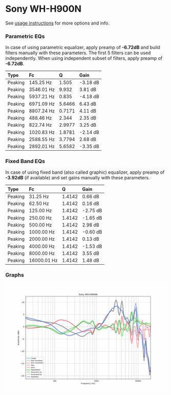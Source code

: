 # Sony WH-H900N
See [usage instructions](https://github.com/jaakkopasanen/AutoEq#usage) for more options and info.

### Parametric EQs
In case of using parametric equalizer, apply preamp of **-6.72dB** and build filters manually
with these parameters. The first 5 filters can be used independently.
When using independent subset of filters, apply preamp of **-6.72dB**.

| Type    | Fc         |      Q | Gain     |
|:--------|:-----------|:-------|:---------|
| Peaking | 145.25 Hz  | 1.505  | -3.18 dB |
| Peaking | 3546.01 Hz | 9.932  | 3.81 dB  |
| Peaking | 5937.21 Hz | 0.835  | -4.18 dB |
| Peaking | 6971.09 Hz | 5.6466 | 6.43 dB  |
| Peaking | 8807.24 Hz | 0.7171 | 4.11 dB  |
| Peaking | 488.46 Hz  | 2.344  | 2.35 dB  |
| Peaking | 822.74 Hz  | 2.9977 | 3.25 dB  |
| Peaking | 1020.83 Hz | 1.8781 | -2.14 dB |
| Peaking | 2588.55 Hz | 3.7794 | 2.68 dB  |
| Peaking | 2892.01 Hz | 5.6582 | -3.35 dB |

### Fixed Band EQs
In case of using fixed band (also called graphic) equalizer, apply preamp of **-3.92dB**
(if available) and set gains manually with these parameters.

| Type    | Fc          |      Q | Gain     |
|:--------|:------------|:-------|:---------|
| Peaking | 31.25 Hz    | 1.4142 | 0.66 dB  |
| Peaking | 62.50 Hz    | 1.4142 | 0.16 dB  |
| Peaking | 125.00 Hz   | 1.4142 | -2.75 dB |
| Peaking | 250.00 Hz   | 1.4142 | -1.65 dB |
| Peaking | 500.00 Hz   | 1.4142 | 2.98 dB  |
| Peaking | 1000.00 Hz  | 1.4142 | -0.60 dB |
| Peaking | 2000.00 Hz  | 1.4142 | 0.13 dB  |
| Peaking | 4000.00 Hz  | 1.4142 | -1.53 dB |
| Peaking | 8000.00 Hz  | 1.4142 | 3.55 dB  |
| Peaking | 16000.01 Hz | 1.4142 | 1.48 dB  |

### Graphs
![](./Sony%20WH-H900N.png)